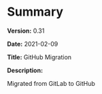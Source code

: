 # Summary

**Version:** 0.31

**Date:** 2021-02-09

**Title:** GitHub Migration

**Description:**

Migrated from GitLab to GitHub